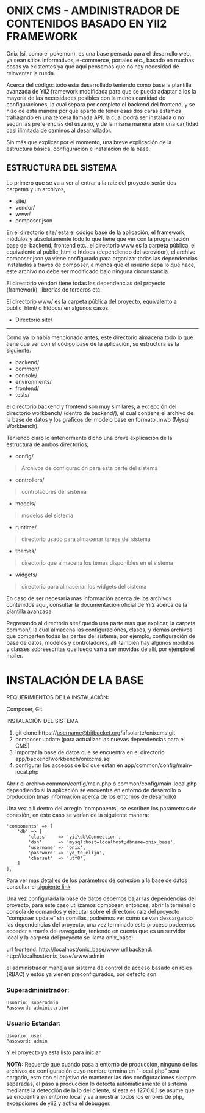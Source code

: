 ONIX CMS - AMDINISTRADOR DE CONTENIDOS BASADO EN YII2 FRAMEWORK
======================================================

Onix (sí, como el pokemon), es una base pensada para el desarrollo web, ya sean sitios informativos, e-commerce, portales etc., basado en muchas cosas ya existentes ya que aquí pensamos que no hay necesidad de reinventar la rueda.

Acerca del código: todo esta desarrollado teniendo como base la plantilla avanzada de Yii2 framework modificada para que se pueda adaptar a los la mayoría de las necesidades posibles con la menos cantidad de configuraciones, la cual separa por completo el backend del frontend, y se hizo de esta manera por que aparte de tener esas dos caras estamos trabajando en una tercera llamada API, la cual podrá ser instalada o no según las preferencias del usuario, y de la misma manera abrir una cantidad casi ilimitada de caminos al desarrollador.

Sin más que explicar por el momento, una breve explicación de la estructura básica, configuración e instalación de la base.

ESTRUCTURA DEL SISTEMA
----------------------
Lo primero que se va a ver al entrar a la raiz del proyecto serán dos carpetas y un archivos, 

- site/
- vendor/
- www/
- composer.json

En el directorio site/ esta el código base de la aplicación, el framework, módulos y absolutamente todo lo que tiene que ver con la programación base del backend, frontend etc., el directorio www es la carpeta pública, el equivalente al public_html o htdocs (dependiendo del serevidor), el archivo composer.json ya viene configurado para organizar todas las dependencias instaladas a través de composer, a menos que el usuario sepa lo que hace, este archivo no debe ser modificado bajo ninguna circunstancia.

El directorio vendor/ tiene todas las dependencias del proyecto (framework), librerías de terceros etc.

El directorio www/ es la carpeta pública del proyecto, equivalento a public_html/ o htdocs/ en algunos casos.

- Directorio site/
------------------

Como ya lo había mencionado antes, este directorio almacena todo lo que tiene que ver con el código base de la aplicación, su estructura es la siguiente:

- backend/
- common/
- console/
- environments/
- frontend/
- tests/


el directorio backend y frontend son muy similares, a excepción del directorio workbench/ (dentro de backend/), el cual contiene el archivo de la base de datos y los graficos del modelo base en formato .mwb (Mysql Workbench).

Teniendo claro lo anteriormente dicho una breve explicación de la estructura de ambos directorios, 

- config/ 

> Archivos de configuración para esta parte del sistema

- controllers/ 

> controladores del sistema

- models/ 

> modelos del sistema

- runtime/ 

> directorio usado para almacenar tareas del sistema

- themes/ 

> directorio que almacena los temas disponibles en el sistema

- widgets/ 

> directorio para almacenar los widgets del sistema


En caso de ser necesaria mas información acerca de los archivos contenidos aqui, consultar la documentación oficial de Yii2 acerca de la [plantilla avanzada](https://github.com/yiisoft/yii2-app-advanced/blob/master/docs/guide/README.md)

Regresando al directorio site/ queda una parte mas que explicar, la carpeta common/, la cual almacena las configuraciónes, clases, y demas archivos que comparten todas las partes del sistema, por ejemplo, configuración de base de datos, modelos y controladores, allí tambien hay algunos módulos y classes sobreescritas que luego van a ser movidas de allí, por ejemplo el mailer.


INSTALACIÓN DE LA BASE
========================

REQUERIMIENTOS DE LA INSTALACIÓN:

Composer, Git

INSTALACIÓN DEL SISTEMA

1. git clone https://username@bitbucket.org/afsolarte/onixcms.git
8. composer update (para actualizar las nuevas dependencias para el CMS)
9. importar la base de datos que se encuentra en el directorio app/backend/workbench/onixcms.sql
10. configurar los accesos de bd que estan en app/common/config/main-local.php

Abrir el archivo common/config/main.php ó common/config/main-local.php dependiendo si la aplicación se encuentra en entorno de desarrollo o producción ([mas información acerca de los entornos de desarrollo](http://www.yiiframework.com/doc-2.0/guide-concept-configurations.html#environment-constants))

Una vez allí dentro del arreglo 'components', se escriben los parámetros de conexión, en este caso se verían de la siguiente manera: 

    'components' => [
        'db' => [
            'class'    => 'yii\db\Connection',
            'dsn'      => 'mysql:host=localhost;dbname=onix_base',
            'username' => 'onix',
            'password' => 'yo_te_elijo',
            'charset'  => 'utf8',
        ]
    ],

Para ver mas detalles de los parámetros de conexión a la base de datos consultar el [siguiente link](http://www.yiiframework.com/doc-2.0/yii-db-connection.html)

Una vez configurada la base de datos debemos bajar las dependencias del proyecto, para este caso utilizamos composer, entonces, abrir la terminal o consola de comandos y ejecutar sobre el directorio raíz del proyecto "composer update" sin comillas, podremos ver como se van descargando las dependencias del proyecto, una vez terminado este proceso podeemos acceder a través del navegador, teniendo en cuenta que es un servidor local y la carpeta del proyecto se llama onix_base:

url frontend: http://localhost/onix_base/www
url backend: http://localhost/onix_base/www/admin

el administrador maneja un sistema de control de acceso basado en roles (RBAC) y estos ya vienen preconfigurados, por defecto son:

### Superadministrador:
    Usuario: superadmin
    Password: administrator

### Usuario Estándar:
    Usuario: user
    Password: admin


Y el proyecto ya esta listo para iniciar.

**NOTA:** Recuerde que cuando pasa a entorno de producción, ninguno de los archivos de configuración cuyo nombre termina en "-local.php" será cargado, esto con el objetivo de mantener las dos configuraciones siempre separadas, el paso a producción lo detecta automáticamente el sistema mediante la detección de la ip del cliente, si esta es 127.0.0.1 se asume que se encuentra en entorno local y va a mostrar todos los errores de php, excepciones de yii2 y activa el debugger.